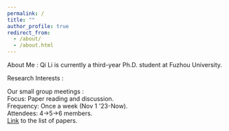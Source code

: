 ```yaml
---
permalink: /
title: ""
author_profile: true
redirect_from: 
  - /about/
  - /about.html
---
```


About Me
:   Qi Li is currently a third-year Ph.D. student at Fuzhou University.

Research Interests
:   

Our small group meetings
:   
Focus: Paper reading and discussion.  
Frequency: Once a week (Nov 1 '23-Now).  
Attendees: 4->5->6 members.  
[Link](https://segbro.github.io) to the list of papers.
